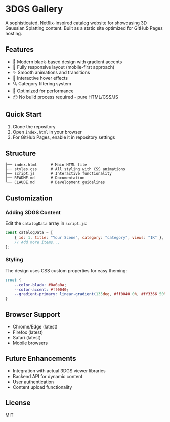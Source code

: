 # 3DGS Gallery

A sophisticated, Netflix-inspired catalog website for showcasing 3D Gaussian Splatting content. Built as a static site optimized for GitHub Pages hosting.

## Features

- 🎨 Modern black-based design with gradient accents
- 📱 Fully responsive layout (mobile-first approach)
- ✨ Smooth animations and transitions
- 🎯 Interactive hover effects
- 🔍 Category filtering system
- 🚀 Optimized for performance
- 📦 No build process required - pure HTML/CSS/JS

## Quick Start

1. Clone the repository
2. Open `index.html` in your browser
3. For GitHub Pages, enable it in repository settings

## Structure

```
├── index.html      # Main HTML file
├── styles.css      # All styling with CSS animations
├── script.js       # Interactive functionality
├── README.md       # Documentation
└── CLAUDE.md       # Development guidelines
```

## Customization

### Adding 3DGS Content

Edit the `catalogData` array in `script.js`:

```javascript
const catalogData = [
    { id: 1, title: "Your Scene", category: "category", views: "1K" },
    // Add more items...
];
```

### Styling

The design uses CSS custom properties for easy theming:

```css
:root {
    --color-black: #0a0a0a;
    --color-accent: #ff0040;
    --gradient-primary: linear-gradient(135deg, #ff0040 0%, #ff3366 50%, #ff6b96 100%);
}
```

## Browser Support

- Chrome/Edge (latest)
- Firefox (latest)
- Safari (latest)
- Mobile browsers

## Future Enhancements

- Integration with actual 3DGS viewer libraries
- Backend API for dynamic content
- User authentication
- Content upload functionality

## License

MIT